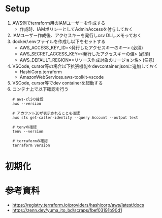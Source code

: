# Setup
1. AWS側でterraform用のIAMユーザーを作成する
    - 作成時、IAMポリシーとしてAdminAccessを付与しておく
2. IAMユーザー作成後、アクセスキーを発行しcsv DLしメモっておく
3. docker/.envファイルを作成し以下をセットする
    - AWS_ACCESS_KEY_ID=<発行したアクセスキーのキー> (必須)
    - AWS_SECRET_ACCESS_KEY=<発行したアクセスキーの値> (必須)
    - AWS_DEFAULT_REGION=<リソース作成対象のリージョン名> (任意)
4. VSCode, cursor等の場合以下拡張機能をdevcontainer.jsonに追加しておく
    - HashiCorp.terraform
    - AmazonWebServices.aws-toolkit-vscode
5. VSCode, cursor等でdev containerを起動する
6. コンテナ上で以下確認を行う
    ```shell
    # aws-cliの確認
    aws --version

    # アカウントIDが表示されることを確認
    aws sts get-caller-identity --query Account --output text

    # tenvの確認
    tenv --version

    # terraformの確認
    terraform version
    ```

# 初期化


# 参考資料
- https://registry.terraform.io/providers/hashicorp/aws/latest/docs
- https://zenn.dev/yuma_ito_bd/scraps/fbef03191b90d1
